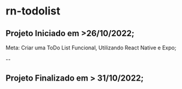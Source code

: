 # rn-todolist

## Projeto Iniciado em >26/10/2022;

Meta: Criar uma ToDo List Funcional, Utilizando React Native e Expo;

--

## Projeto Finalizado em > 31/10/2022;
